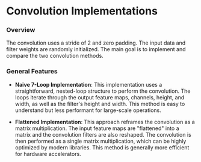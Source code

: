 # Convolution Implementations

### Overview
The convolution uses a stride of 2 and zero padding. The input data and filter weights are randomly initialized. The main goal is to implement and compare the two convolution methods.

### General Features
- **Naive 7-Loop Implementation**: This implementation uses a straightforward, nested-loop structure to perform the convolution. The loops iterate through the output feature maps, channels, height, and width, as well as the filter's height and width. This method is easy to understand but less performant for large-scale operations.

- **Flattened Implementation**: This approach reframes the convolution as a matrix multiplication. The input feature maps are "flattened" into a matrix and the convolution filters are also reshaped. The convolution is then performed as a single matrix multiplication, which can be highly optimized by modern libraries. This method is generally more efficient for hardware accelerators.

